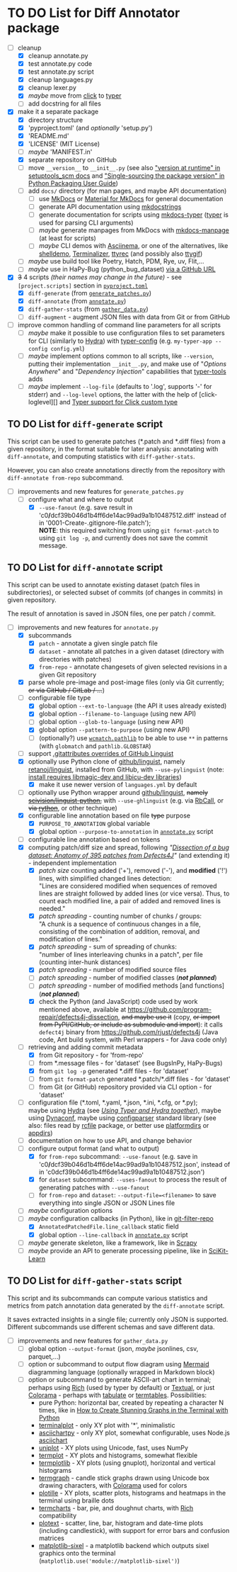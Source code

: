 # TO DO List for Diff Annotator package

- [ ] cleanup
    - [x] cleanup annotate.py
    - [x] test annotate.py code
    - [x] test annotate.py script
    - [x] cleanup languages.py
    - [x] cleanup lexer.py
    - [x] _maybe_ move from [click][] to [typer][]
    - [ ] add docstring for all files
- [x] make it a separate package
    - [x] directory structure
    - [x] 'pyproject.toml' (and _optionally_ 'setup.py')
    - [x] 'README.md'
    - [x] 'LICENSE' (MIT License)
    - [ ] _maybe_ 'MANIFEST.in'
    - [x] separate repository on GitHub
    - [ ] move `__version__` to `__init__.py`
         (see also ["version at runtime" in setuptools_scm docs](https://setuptools-scm.readthedocs.io/en/stable/usage/#version-at-runtime)
          and ["Single-sourcing the package version" in Python Packaging User Guide](https://packaging.python.org/en/latest/guides/single-sourcing-package-version/))
    - [ ] add `docs/` directory (for man pages, and maybe API documentation)
      - [ ] use [MkDocs][] or [Material for MkDocs][mkdocs-material] for general documentation
      - [ ] generate API documentation using [mkdocstrings][]
      - [ ] generate documentation for scripts using [mkdocs-typer][]
            ([typer][] is used for parsing CLI arguments)
      - [ ] _maybe_ generate manpages from MkDocs with [mkdocs-manpage][] (at least for scripts)
      - [ ] _maybe_ CLI demos with [Asciinema][], or one of the alternatives, like
            [shelldemo][], [Terminalizer][], [ttyrec][] (and possibly also [ttygif][])
    - [ ] _maybe_ use build tool like Poetry, Hatch, PDM, Rye, uv, Flit,...
    - [ ] _maybe_ use in HaPy-Bug (python_bug_dataset) [via a GitHub URL][1]
- [x] ~~3~~ 4 scripts _(their names may change in the future)_ - see `[project.scripts]` section
  in [`pyproject.toml`](pyproject.toml)
    - [x] `diff-generate` (from [`generate_patches.py`](src/diffannotator/generate_patches.py))
    - [x] `diff-annotate` (from [`annotate.py`](src/diffannotator/annotate.py))
    - [x] `diff-gather-stats` (from [`gather_data.py`](src/diffannotator/gather_data.py))
    - [ ] `diff-augment` - augment JSON files with data from Git or from GitHub
- [ ] improve common handling of command line parameters for all scripts
    - [ ] _maybe_ make it possible to use configuration files to set parameters for CLI
      (similarly to [Hydra][]) with [typer-config][] (e.g. `my-typer-app --config config.yml`)
    - [ ] _maybe_ implement options common to all scripts, like `--version`,
      putting their implementation `__init__.py`,
      and make use of "_Options Anywhere_" and "_Dependency Injection_" capabilities
      that [typer-tools][] adds
    - [ ] _maybe_ implement `--log-file` (defaults to '<script-name>.log', supports '-' for stderr)
      and `--log-level` options, the latter with the help of [click-loglevel][]
      and [Typer support for Click custom type](https://typer.tiangolo.com/tutorial/parameter-types/custom-types/#type-parser)

## TO DO List for `diff-generate` script

This script can be used to generate patches (*.patch and *.diff files)
from a given repository, in the format suitable for later analysis:
annotating with `diff-annotate`, and computing statistics with `diff-gather-stats`.

However, you can also create annotations directly from the repository
with `diff-annotate from-repo` subcommand.

- [ ] improvements and new features for `generate_patches.py`
    - [ ] configure what and where to output
        - [x] `--use-fanout` 
          (e.g. save result in 'c0<b>/</b>dcf39b046d1b4ff6de14ac99ad9a1b10487512.diff'
          instead of in '0001-Create-.gitignore-file.patch');<br>
          **NOTE**: this required switching from using `git format-patch`
          to using `git log -p`, and currently does not save the commit message.

## TO DO List for `diff-annotate` script

This script can be used to annotate existing dataset (patch files in subdirectories),
or selected subset of commits (of changes in commits) in given repository.

The result of annotation is saved in JSON files, one per patch / commit.

- [ ] improvements and new features for `annotate.py`
    - [x] subcommands
        - [x] `patch` - annotate a given single patch file
        - [x] `dataset` - annotate all patches in a given dataset (directory with directories with patches)
        - [x] `from-repo` - annotate changesets of given selected revisions in a given Git repository
    - [x] parse whole pre-image and post-image files
          (only via Git currently; ~~or via GitHub / GitLab / ...~~)
    - [ ] configurable file type
        - [x] global option `--ext-to-language` (the API it uses already existed)
        - [x] global option `--filename-to-language` (using new API)
        - [ ] global option `--glob-to-language` (using new API)
        - [x] global option `--pattern-to-purpose` (using new API)
        - [ ] (optionally?) use [`wcmatch.pathlib`](https://facelessuser.github.io/wcmatch/pathlib/)
          to be able to use `**` in patterns (with `globmatch` and `pathlib.GLOBSTAR`)
    - [ ] support [.gitattributes overrides of GitHub Linguist][2]
    - [x] optionally use Python clone of [github/linguist][], namely [retanoj/linguist][], installed from GitHub,
          with `--use-pylinguist` (note: [install requires libmagic-dev and libicu-dev libraries](https://github.com/douban/linguist/issues/25))
        - [x] make it use newer version of `languages.yml` by default 
    - [ ] optionally use Python wrapper around [github/linguist][], ~~namely [scivision/linguist-python][],~~
          with `--use-ghlinguist` (e.g. via [RbCall](https://github.com/yohm/rb_call),
          or ~~via [rython](https://pypi.org/project/rython/)~~,
          or other technique) 
    - [x] configurable line annotation based on file ~~type~~ purpose
        - [x] `PURPOSE_TO_ANNOTATION` global variable
        - [x] global option `--purpose-to-annotation` in [`annotate.py`](src/diffannotator/annotate.py) script
    - [ ] configurable line annotation based on tokens
    - [x] computing patch/diff size and spread, following
          _"[Dissection of a bug dataset: Anatomy of 395 patches from Defects4J](https://doi.org/10.1109/SANER.2018.8330203)"_
          (and extending it) - independent implementation
        - [x] _patch size_ counting added ('+'), removed ('-'), and **modified** ('!') lines,
              with simplified changed lines detection:<br>
              "Lines are considered modified when sequences of removed lines are straight followed by added lines
              (or vice versa). Thus, to count each modified line, a pair of added and removed lines is needed."
        - [x] _patch spreading_ - counting number of chunks / groups:<br>
              "A chunk is a sequence of continuous changes in a file, consisting of the combination
              of addition, removal, and modification of lines."
        - [x] _patch spreading_ - sum of spreading of chunks:<br>
              "number of lines interleaving chunks in a patch", per file<br>
              (counting inter-hunk distances)
        - [x] _patch spreading_ - number of modified source files
        - [ ] _patch spreading_ - number of modified classes (_**not planned**_)
        - [ ] _patch spreading_ - number of modified methods \[and functions] (_**not planned**_)
        - [x] check the Python (and JavaScript) code used by work mentioned above, available at
              <https://github.com/program-repair/defects4j-dissection>,
              ~~and maybe use it~~ (copy, ~~or import from PyPI/GitHub, or include as submodule and import~~):
              it calls `defect4j` binary from <https://github.com/rjust/defects4j>
              (Java code, Ant build system, with Perl wrappers - for Java code only)
    - [ ] retrieving and adding commit metadata
        - [x] from Git repository - for 'from-repo'
        - [ ] from *.message files - for 'dataset' (see BugsInPy, HaPy-Bugs)
        - [x] from `git log -p` generated *.diff files - for 'dataset'
        - [ ] from `git format-patch` generated \*.patch/\*.diff files - for 'dataset'
        - [ ] from Git (or GitHub) repository provided via CLI option - for 'dataset'
    - [ ] configuration file (*.toml, *.yaml, *.json, *.ini, *.cfg, or *.py);<br>
      maybe using [Hydra][] (see [_Using Typer and Hydra together_][3]),
      maybe using [Dynaconf][],
      maybe using [configparser][] standard library
      (see also: files read by [rcfile](https://pypi.org/project/rcfile/) package,
      or better use [platformdirs](https://pypi.org/project/platformdirs/)
      or [appdirs](https://pypi.org/project/appdirs/))
    - [ ] documentation on how to use API, and change behavior
    - [ ] configure output format (and what to output)
        - [x] for `from-repo` subcommand: `--use-fanout` 
          (e.g. save in 'c0<b>/</b>dcf39b046d1b4ff6de14ac99ad9a1b10487512.json',
          instead of in 'c0dcf39b046d1b4ff6de14ac99ad9a1b10487512.json')
        - [x] for `dataset` subcommand: `--uses-fanout`
          to process the result of generating patches with `--use-fanout`
        - [ ] for `from-repo` and `dataset`: `--output-file=<filename>`
          to save everything into single JSON or JSON Lines file
    - [ ] _maybe_ configuration options
    - [ ] _maybe_ configuration callbacks (in Python), like in [git-filter-repo][]
        - [x] `AnnotatedPatchedFile.line_callback` static field
        - [x] global option `--line-callback` in [`annotate.py`](src/diffannotator/annotate.py) script
    - [ ] _maybe_ generate skeleton, like a framework, like in [Scrapy][scrapy]
    - [ ] _maybe_ provide an API to generate processing pipeline, like in [SciKit-Learn][sklearn]

## TO DO List for `diff-gather-stats` script

This script and its subcommands can compute various statistics and metrics
from patch annotation data generated by the `diff-annotate` script.

It saves extracted insights in a single file; currently only JSON is
supported.  Different subcommands use different schemas and save different
data.

- [ ] improvements and new features for `gather_data.py`
    - [ ] global option `--output-format` (json, _maybe_ jsonlines, csv, parquet,...)
    - [ ] option or subcommand to output flow diagram using 
      [Mermaid][] diagramming language (optionally wrapped in Markdown block)
    - [ ] option or subcommand to generate ASCII-art chart in terminal;<br>
      perhaps using [Rich][] (used by typer by default) or  [Textual][],
      or just [Colorama][] - perhaps with [tabulate](https://pypi.org/project/tabulate/)
      or [termtables](https://pypi.org/project/termtables/).  Possibilities:
      - pure Python: horizontal bar, created by repeating a character N times, like in
        [How to Create Stunning Graphs in the Terminal with Python](https://medium.com/@SrvZ/how-to-create-stunning-graphs-in-the-terminal-with-python-2adf9d012131)
      - [terminalplot](https://github.com/kressi/terminalplot) - only XY plot with '*', minimalistic
      - [asciichartpy](https://pypi.org/project/asciichartpy/) - only XY plot, somewhat configurable, uses Node.js [asciichart](https://github.com/kroitor/asciichart)
      - [uniplot](https://github.com/olavolav/uniplot) - XY plots using Unicode, fast, uses NumPy
      - [termplot](https://github.com/justnoise/termplot) - XY plots and histograms, somewhat flexible
      - [termplotlib](https://github.com/nschloe/termplotlib) - XY plots (using gnuplot), horizontal and vertical histograms
      - [termgraph](https://github.com/sgeisler/termgraph) - candle stick graphs drawn using Unicode box drawing characters, with [Colorama][] used for colors
      - [plotille](https://github.com/tammoippen/plotille) - XY plots, scatter plots, histograms and heatmaps in the terminal using braille dots
      - [termcharts](https://github.com/Abdur-RahmaanJ/termcharts/) - bar, pie, and doughnut charts, with [Rich][] compatibility
      - [plotext](https://github.com/piccolomo/plotext) - scatter, line, bar, histogram and date-time plots (including candlestick), with support for error bars and confusion matrices
      - [matplotlib-sixel](https://github.com/koppa/matplotlib-sixel) - a matplotlib backend which outputs sixel graphics onto the terminal (`matplotlib.use('module://matplotlib-sixel')`)

[click]: https://click.palletsprojects.com/
[typer]: https://typer.tiangolo.com/
[typer-config]: https://maxb2.github.io/typer-config/latest/
[typer-tools]: https://pypi.org/project/typer-tools/
[git-filter-repo]: https://htmlpreview.github.io/?https://github.com/newren/git-filter-repo/blob/docs/html/git-filter-repo.html#CALLBACKS
[scrapy]: https://docs.scrapy.org/en/latest/intro/tutorial.html#creating-a-project
[sklearn]: https://scikit-learn.org/stable/modules/compose.html
[Hydra]: https://hydra.cc/
[Dynaconf]: https://www.dynaconf.com/
[configparser]: https://docs.python.org/3/library/configparser.html
[Mermaid]: https://mermaid.js.org/
[Rich]: https://github.com/Textualize/rich
[Textual]: https://github.com/Textualize/textual
[Colorama]: https://github.com/tartley/colorama

[MkDocs]: https://www.mkdocs.org/ "MkDocs: Project documentation with Markdown"
[mkdocs-material]: https://squidfunk.github.io/mkdocs-material/ "Material for MkDocs: Documentation framework on top of MkDocs"
[mkdocstrings]: https://mkdocstrings.github.io/ "mkdocstrings: Automatic documentation from sources, for MkDocs"
[mkdocs-manpage]: https://pawamoy.github.io/mkdocs-manpage/ "MkDocs Manpage: MkDocs plugin to generate a manpage from the documentation site"
[mkdocs-typer]: https://github.com/bruce-szalwinski/mkdocs-typer "mkdocs-typer: An MkDocs extension to generate documentation for Typer command line applications"
[Asciinema]: https://asciinema.org/ "Asciinema - Record and share your terminal sessions, the simple way"
[Terminalizer]: https://www.terminalizer.com/ "Terminalizer: Record your terminal and generate animated gif images or share a web player"
[ttyrec]: http://0xcc.net/ttyrec/ "ttyrec: a tty recorder"
[ttygif]: https://github.com/icholy/ttygif "ttygif: Convert terminal recordings to animated gifs"
[shelldemo]: https://github.com/pawamoy/shelldemo "pawamoy/shelldemo: Run a set of Bash commands as if typed by a robo- I mean, a person"


[github/linguist]: https://github.com/github/linguist
[douban/linguist]: https://github.com/douban/linguist
[retanoj/linguist]: https://github.com/retanoj/linguist
[scivision/linguist-python]: https://github.com/scivision/linguist-python

[1]: https://stackoverflow.com/questions/70387750/how-to-manage-sub-projects-in-python
[2]: https://github.com/github-linguist/linguist/blob/master/docs/overrides.md#using-gitattributes
[3]: https://stackoverflow.com/questions/70811640/using-typer-and-hydra-together
